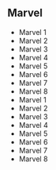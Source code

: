 ## Marvel

* Marvel 1
* Marvel 2
* Marvel 3
* Marvel 4
* Marvel 5
* Marvel 6
* Marvel 7
* Marvel 8
* Marvel 1
* Marvel 2
* Marvel 3
* Marvel 4
* Marvel 5
* Marvel 6
* Marvel 7
* Marvel 8